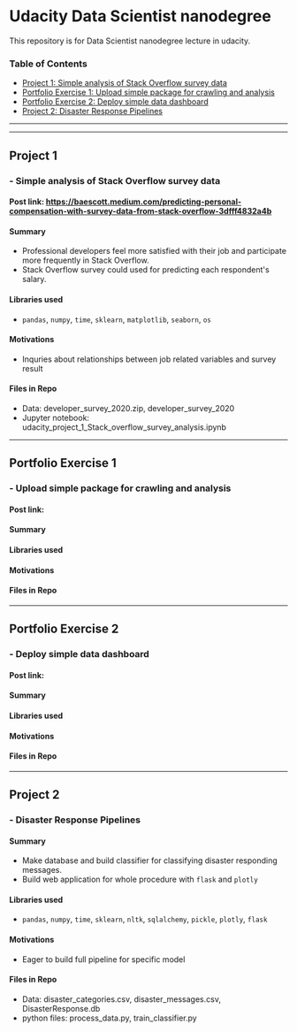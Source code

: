 # Udacity Data Scientist nanodegree

This repository is for Data Scientist nanodegree lecture in udacity.

### Table of Contents

- [Project 1: Simple analysis of Stack Overflow survey data](#project-1)
- [Portfolio Exercise 1: Upload simple package for crawling and analysis](#portfolio-exercise-1)
- [Portfolio Exercise 2: Deploy simple data dashboard](#portfolio-exercise-2)
- [Project 2: Disaster Response Pipelines](#project-2)

---
---

## Project 1
### - Simple analysis of Stack Overflow survey data
#### Post link: https://baescott.medium.com/predicting-personal-compensation-with-survey-data-from-stack-overflow-3dfff4832a4b
#### Summary
  - Professional developers feel more satisfied with their job and participate more frequently in Stack Overflow.
  - Stack Overflow survey could used for predicting each respondent's salary.
#### Libraries used
  - `pandas`, `numpy`, `time`, `sklearn`, `matplotlib`, `seaborn`, `os`
#### Motivations
  - Inquries about relationships between job related variables and survey result
#### Files in Repo
  - Data: developer_survey_2020.zip, developer_survey_2020
  - Jupyter notebook: udacity_project_1_Stack_overflow_survey_analysis.ipynb

---

## Portfolio Exercise 1
### - Upload simple package for crawling and analysis
#### Post link: 
#### Summary
#### Libraries used
#### Motivations
#### Files in Repo

---

## Portfolio Exercise 2
### - Deploy simple data dashboard
#### Post link: 
#### Summary
#### Libraries used
#### Motivations
#### Files in Repo

---

## Project 2
### - Disaster Response Pipelines
#### Summary
  - Make database and build classifier for classifying disaster responding messages.
  - Build web application for whole procedure with `flask` and `plotly`
#### Libraries used
  - `pandas`, `numpy`, `time`, `sklearn`, `nltk`, `sqlalchemy`, `pickle`, `plotly`, `flask`
#### Motivations
  - Eager to build full pipeline for specific model
#### Files in Repo
  - Data: disaster_categories.csv, disaster_messages.csv, DisasterResponse.db
  - python files: process_data.py, train_classifier.py
